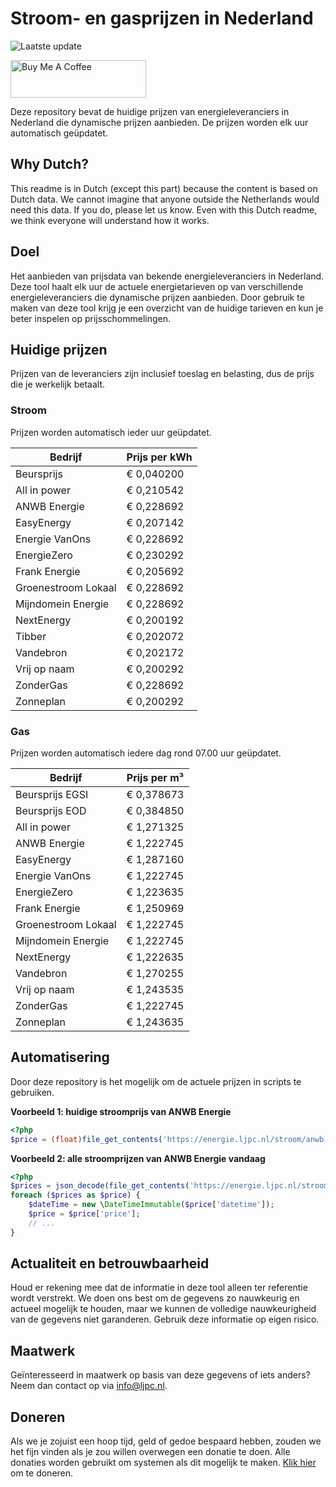 # Stroom- en gasprijzen in Nederland

![Laatste update](https://img.shields.io/badge/laatste%20update-2024--08--09%2018%3A00%20CET-brightgreen)

<a href="https://www.buymeacoffee.com/Lars-" target="_blank"><img src="https://cdn.buymeacoffee.com/buttons/v2/default-orange.png" alt="Buy Me A Coffee" height="60" style="height: 60px !important;width: 217px !important;" ></a>

Deze repository bevat de huidige prijzen van energieleveranciers in Nederland die dynamische prijzen aanbieden. De prijzen worden elk uur automatisch geüpdatet.

## Why Dutch?

This readme is in Dutch (except this part) because the content is based on Dutch data. We cannot imagine that anyone outside the Netherlands would need this data. If you do, please let us know. Even with this Dutch readme, we think
everyone will understand how it works.

## Doel

Het aanbieden van prijsdata van bekende energieleveranciers in Nederland. Deze tool haalt elk uur de actuele energietarieven op van verschillende energieleveranciers die dynamische prijzen aanbieden. Door gebruik te maken van deze tool
krijg je een overzicht van de huidige tarieven en kun je beter inspelen op prijsschommelingen.

## Huidige prijzen

Prijzen van de leveranciers zijn inclusief toeslag en belasting, dus de prijs die je werkelijk betaalt.

### Stroom

Prijzen worden automatisch ieder uur geüpdatet.

 Bedrijf | Prijs per kWh 
---------|---------------
Beursprijs | € 0,040200
All in power | € 0,210542
ANWB Energie | € 0,228692
EasyEnergy | € 0,207142
Energie VanOns | € 0,228692
EnergieZero | € 0,230292
Frank Energie | € 0,205692
Groenestroom Lokaal | € 0,228692
Mijndomein Energie | € 0,228692
NextEnergy | € 0,200192
Tibber | € 0,202072
Vandebron | € 0,202172
Vrij op naam | € 0,200292
ZonderGas | € 0,228692
Zonneplan | € 0,200292


### Gas

Prijzen worden automatisch iedere dag rond 07.00 uur geüpdatet.

 Bedrijf | Prijs per m³ 
---------|--------------
Beursprijs EGSI | € 0,378673
Beursprijs EOD | € 0,384850
All in power | € 1,271325
ANWB Energie | € 1,222745
EasyEnergy | € 1,287160
Energie VanOns | € 1,222745
EnergieZero | € 1,223635
Frank Energie | € 1,250969
Groenestroom Lokaal | € 1,222745
Mijndomein Energie | € 1,222745
NextEnergy | € 1,222635
Vandebron | € 1,270255
Vrij op naam | € 1,243535
ZonderGas | € 1,222745
Zonneplan | € 1,243635


## Automatisering

Door deze repository is het mogelijk om de actuele prijzen in scripts te gebruiken.

**Voorbeeld 1: huidige stroomprijs van ANWB Energie**

```php
<?php
$price = (float)file_get_contents('https://energie.ljpc.nl/stroom/anwb-energie-nu.txt');

```

**Voorbeeld 2: alle stroomprijzen van ANWB Energie vandaag**

```php
<?php
$prices = json_decode(file_get_contents('https://energie.ljpc.nl/stroom/all-in-power-vandaag.json'),true);
foreach ($prices as $price) {
    $dateTime = new \DateTimeImmutable($price['datetime']);
    $price = $price['price'];
    // ...
}
```

## Actualiteit en betrouwbaarheid

Houd er rekening mee dat de informatie in deze tool alleen ter referentie wordt verstrekt. We doen ons best om de gegevens zo nauwkeurig en actueel mogelijk te houden, maar we kunnen de volledige nauwkeurigheid van de gegevens niet
garanderen. Gebruik deze informatie op eigen risico.

## Maatwerk

Geïnteresseerd in maatwerk op basis van deze gegevens of iets anders? Neem dan contact op
via [info@ljpc.nl](mailto:info@ljpc.nl?subject=Energie%20prijzen).

## Doneren

Als we je zojuist een hoop tijd, geld of gedoe bespaard hebben, zouden we het fijn vinden als je zou willen overwegen een
donatie te doen. Alle donaties worden gebruikt om systemen als dit mogelijk te
maken. [Klik hier](https://www.buymeacoffee.com/Lars-) om te doneren.
